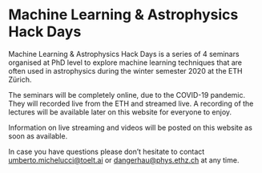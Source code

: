 # Machine Learning & Astrophysics Hack Days

Machine Learning & Astrophysics Hack Days is a series of 4 seminars organised at PhD level to explore machine learning techniques that are often used in astrophysics during the winter semester 2020 at the ETH Zürich.

The seminars will be completely online, due to the COVID-19 pandemic. They will recorded live from the ETH and streamed live. A recording of the lectures will be available later on this website for everyone to enjoy.

Information on live streaming and videos will be posted on this website as soon as available.

In case you have questions please don’t hesitate to contact umberto.michelucci@toelt.ai  or dangerhau@phys.ethz.ch at any time.
